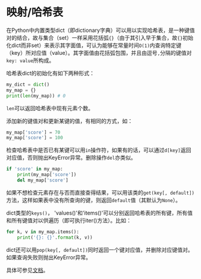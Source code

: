 # 映射/哈希表

在Python中内置类型dict（即dictionary字典）可以用以实现哈希表，是一种键值对的结合，故与集合（set）一样采用花括弧`{}`（由于其引入早于集合，故`{}`初始化dict而非set）来表示其字面值，可认为能够在常量时间`O(1)`内查询特定键（key）所对应值（value）。其字面值由花括弧包围，并且由逗号`,`分隔的键值对`key: value`所构成。

哈希表dict的初始化有如下两种形式：

```python
my_dict = dict()
my_map = {}
print(len(my_map)) # 0
```

`len`可以返回哈希表中现有元素个数。

添加新的键值对和更新某键的值，有相同的方式，如：

```python
my_map['score'] = 70
my_map['score'] = 100
```

检查哈希表中是否已有某键可以用`in`操作符，如果有的话，可以通过`d[key]`返回对应值，否则抛出KeyError异常。删除操作`del`亦类似。

```python
if 'score' in my_map:
	print(my_map['score'])
	del my_map['score']
```

如果不想检查元素存在与否而直接查得结果，可以用该类的`get(key[, default])`方法，这样如果表中没有所查询的键，则返回`default`值（其默认为`None`）。

dict类型的`keys()`， 'values()'和'items()'可以分别返回哈希表的所有键，所有值和所有键值对以供遍历（即可执行iter()方法）。比如：

```python
for k, v in my_map.items():
    print('{}: {}'.format(k, v))
```

dict还可以用`pop(key[, default])`同时返回一个键对应值，并删除对应键值对。如果查询失败则抛出KeyError异常。

具体可参见[文档](https://docs.python.org/3/library/stdtypes.html#dict-views)。